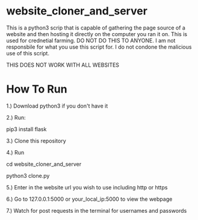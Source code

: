 # website_cloner_and_server

This is a python3 scrip that is capable of gathering the page source of a website and then hosting it directly on the computer you ran it on.
This is used for crednetial farming. DO NOT DO THIS TO ANYONE. I am not responsbile for what you use this script for. I do not condone the malicious use of this script.

THIS DOES NOT WORK WITH ALL WEBSITES


# How To Run
1.) Download python3 if you don't have it

2.) Run:

pip3 install flask

3.) Clone this repository

4.) Run

cd website_cloner_and_server

python3 clone.py

5.) Enter in the website url you wish to use including http or https

6.) Go to 127.0.0.1:5000 or your_local_ip:5000 to view the webpage

7.) Watch for post requests in the terminal for usernames and passwords
